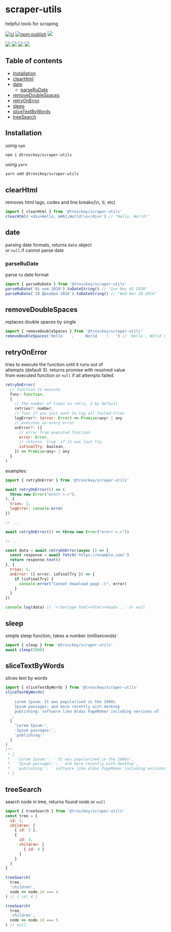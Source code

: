 # scraper-utils

helpful tools for scraping

[![ci](https://github.com/trosck/scraper-utils/actions/workflows/ci.yml/badge.svg?branch=main)](https://github.com/trosck/scraper-utils/actions/workflows/ci.yml)
[![npm publish](https://github.com/trosck/scraper-utils/actions/workflows/npm-publish.yml/badge.svg)](https://github.com/trosck/scraper-utils/actions/workflows/npm-publish.yml)
[![](https://img.shields.io/github/last-commit/trosck/scraper-utils/main)](https://github.com/trosck/scraper-utils/commits/main)

[![](https://img.shields.io/npm/v/@trosckey/scraper-utils.svg?logo=npm)](https://www.npmjs.com/package/@trosckey/scraper-utils)
![](https://img.shields.io/github/languages/code-size/trosck/scraper-utils)
![](https://img.shields.io/npm/dt/@trosckey/scraper-utils)
[![](https://img.shields.io/npm/l/@trosckey/scraper-utils)](https://github.com/trosck/scraper-utils/blob/main/LICENSE.md)


## Table of contents
- [Installation](#installation)
- [clearHtml](#clearhtml)
- [date](#date)
  - [parseRuDate](#parserudate)
- [removeDoubleSpaces](#removedoublespaces)
- [retryOnError](#retryonerror)
- [sleep](#sleep)
- [sliceTextByWords](#slicetextbywords)
- [treeSearch](#treesearch)

## Installation

using `npm`
```bash
npm i @trosckey/scraper-utils
```

using `yarn`
```bash
yarn add @trosckey/scraper-utils
```

## clearHtml
removes html tags, codes and line breaks(\n, \t, etc)
```javascript
import { clearHtml } from '@trosckey/scraper-utils'
clearHtml('<div>Hello, &#61;World!\n</div>') // "Hello, World!"
```

## date
parsing date formats, returns `Date` object   
or `null` if cannot parse date   

### parseRuDate
parse ru date format
```javascript
import { parseRuDate } from '@trosckey/scraper-utils'
parseRuDate('01 ноя 2020').toDateString() // "Sun Nov 01 2020"
parseRuDate('28 Декабря 2016').toDateString() // "Wed Dec 28 2016"
```

## removeDoubleSpaces
replaces double spaces by single
```javascript
import { removeDoubleSpaces } from '@trosckey/scraper-utils'
removeDoubleSpaces('Hello    ,     World    !   ') // 'Hello , World ! '
```

## retryOnError

tries to execute the function until it runs out of   
attempts (default 3). returns promise with resolved value   
from executed function or `null` if all attempts failed.   

```js
retryOnError(
  // function to execute
  func: Function,
  {
    // The number of times to retry, 3 by default
    retries?: number,
    // func if you just want to log all failed tries
    logError?: (error: Error) => Promise<any> | any
    // executes on every error
    onError?: ({
      // error from executed function
      error: Error,
      // returns `true` if it was last try
      isFinalTry: boolean,
    }) => Promise<any> | any
  }
)
```

examples:

```js
import { retryOnError } from '@trosckey/scraper-utils'

await retryOnError(() => (
  throw new Error("erorr >.>"),
), {
  tries: 2,
  logError: console.error
})

// ...

await retryOnError(() => throw new Error("erorr >.>"))

// ...

const data = await retryOnError(async () => {
  const response = await fetch('https://example.com/')
  return response.text()
}, {
  tries: 5,
  onError: ({ error, isFinalTry }) => {
    if (isFinalTry) {
      console.error("Cannot download page :(", error)
    }
  }
})

console.log(data) // '<!doctype html><html><head>...' or null
```

## sleep
simple sleep function, takes a number (milliseconds)
```javascript
import { sleep } from '@trosckey/scraper-utils'
await sleep(5000)
```

## sliceTextByWords
slices text by words
```javascript
import { sliceTextByWords } from '@trosckey/scraper-utils'
sliceTextByWords(
  `
    Lorem Ipsum: It was popularised in the 1960s
    Ipsum passages: and more recently with desktop
    publishing: software like Aldus PageMaker including versions of.
  `,
  [
    'Lorem Ipsum:',
    'Ipsum passages:',
    'publishing:'
  ]
)
/**
 * {
 *   'Lorem Ipsum:': ' It was popularised in the 1960s',
 *   'Ipsum passages:': ' and more recently with desktop',
 *   'publishing:': ' software like Aldus PageMaker including versions of.'
 * }
```

## treeSearch
search node in tree, returns found node or `null`
```javascript
import { treeSearch } from '@trosckey/scraper-utils'
const tree = {
  id: 1,
  children: [
    { id: 2 },
    {
      id: 3,
      children: [
        { id: 4 }
      ]
    }
  ]
}

treeSearch(
  tree,
  'children',
  node => node.id === 4
) // { id: 4 }

treeSearch(
  tree,
  'children',
  node => node.id === 5
) // null
```

